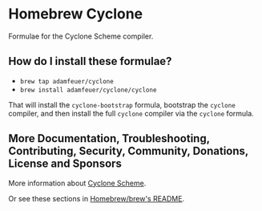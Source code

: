 # Homebrew Cyclone 

Formulae for the Cyclone Scheme compiler.

## How do I install these formulae?

* `brew tap adamfeuer/cyclone`
* `brew install adamfeuer/cyclone/cyclone`

That will install the `cyclone-bootstrap` formula, bootstrap the `cyclone` compiler, 
and then install the full `cyclone` compiler via the `cyclone` formula.


## More Documentation, Troubleshooting, Contributing, Security, Community, Donations, License and Sponsors

More information about [Cyclone Scheme](https://justinethier.github.io/cyclone/).

Or see these sections in [Homebrew/brew's README](https://github.com/Homebrew/brew#homebrew).
